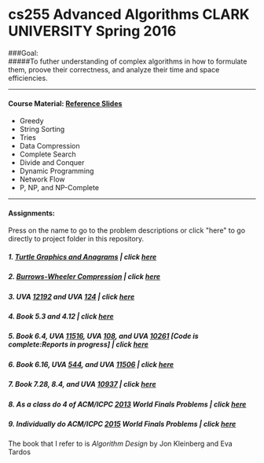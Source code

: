 # cs255 Advanced Algorithms CLARK UNIVERSITY Spring 2016

###Goal:  
#####To futher understanding of complex algorithms in how to formulate them, proove their correctness, and analyze their time and space efficiencies. 
___
#### Course Material: [Reference Slides](http://www.cs.clarku.edu/~lhan/courses/cs255/references.php)
+ Greedy
+ String Sorting
+ Tries
+ Data Compression
+ Complete Search
+ Divide and Conquer
+ Dynamic Programming
+ Network Flow
+ P, NP, and NP-Complete

---

#### Assignments:
Press on the name to go to the problem descriptions or click "here" to go directly to project folder in this repository.

##### 1. [Turtle Graphics and Anagrams](http://www.cs.clarku.edu/~lhan/courses/cs255/hw1.pdf) | click [here](https://github.com/lukasleung/cs255/tree/master/AAProject01/src)

##### 2. [Burrows-Wheeler Compression](http://www.cs.princeton.edu/courses/archive/fall15/cos226/assignments/burrows.html) | click [here](https://github.com/lukasleung/cs255/tree/master/BurrowsWheelerCompression/src)

##### 3. UVA [12192](https://uva.onlinejudge.org/index.php?option=com_onlinejudge&Itemid=8&page=show_problem&problem=3344)  and UVA [124](https://uva.onlinejudge.org/index.php?option=com_onlinejudge&Itemid=8&page=show_problem&problem=60) | click [here](https://github.com/lukasleung/cs255/tree/master/UVAProjects/hw03)

##### 4. Book 5.3 and  4.12 | click [here](https://github.com/lukasleung/cs255/tree/master/UVAProjects/hw04)

##### 5. Book 6.4, UVA [11516](https://uva.onlinejudge.org/index.php?option=com_onlinejudge&Itemid=8&page=show_problem&problem=2511), UVA  [108](https://uva.onlinejudge.org/index.php?option=com_onlinejudge&Itemid=8&page=show_problem&problem=44), and UVA [10261](https://uva.onlinejudge.org/index.php?option=com_onlinejudge&Itemid=8&page=show_problem&problem=1202) [Code is complete:Reports in progress] | click [here](https://github.com/lukasleung/cs255/tree/master/UVAProjects/hw05)

##### 6. Book 6.16, UVA [544](https://uva.onlinejudge.org/index.php?option=com_onlinejudge&Itemid=8&page=show_problem&problem=485), and UVA [11506](https://uva.onlinejudge.org/index.php?option=com_onlinejudge&Itemid=8&page=show_problem&problem=2501) | click [here](https://github.com/lukasleung/cs255/tree/master/UVAProjects/hw06)

##### 7. Book 7.28, 8.4, and UVA [10937](https://uva.onlinejudge.org/index.php?option=com_onlinejudge&Itemid=8&page=show_problem&problem=1878) | click [here](https://github.com/lukasleung/cs255/tree/master/UVAProjects/hw07)

##### 8. As a class do 4 of ACM/ICPC [2013](https://uva.onlinejudge.org/index.php?option=com_onlinejudge&Itemid=8&category=821) World Finals Problems | click [here](https://github.com/lukasleung/cs255/tree/master/UVAProjects/hw08)

##### 9. Individually do ACM/ICPC [2015](https://uva.onlinejudge.org/index.php?option=com_onlinejudge&Itemid=8&category=865) World Finals Problems | click [here](https://github.com/lukasleung/cs255/tree/master/ICPCWorldFinals2015/src)

The book that I refer to is _Algorithm Design_ by Jon Kleinberg and Eva Tardos 
